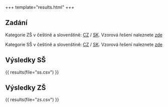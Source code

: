 +++
template="results.html"
+++

## Zadání

Kategorie ZŠ v češtině a slovenštině: [CZ](/zadani/ZS_CZ.pdf) / [SK](/zadani/ZS_SK.pdf).
Vzorová řešení naleznete [zde](/zadani/ZS-riesenia.pdf)

Kategorie SŠ v češtině a slovenštině: [CZ](/zadani/SS_CZ.pdf) / [SK](/zadani/SS_SK.pdf).
Vzorová řešení naleznete [zde](/zadani/SS-riesenia.pdf)

## Výsledky SŠ

{{ results(file="ss.csv") }}

## Výsledky ZŠ

{{ results(file="zs.csv") }}
